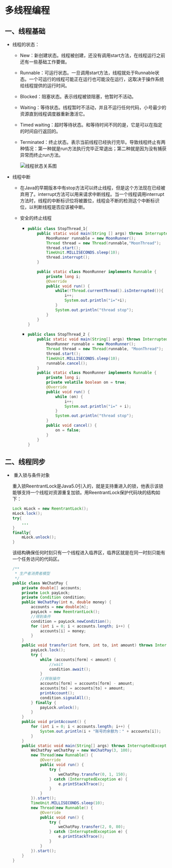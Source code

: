 # 多线程编程

## 一、线程基础

- 线程的状态：

  - New：新创建状态。线程被创建，还没有调用start方法，在线程运行之前还有一些基础工作要做。

  - Runnable：可运行状态。一旦调用start方法，线程就处于Runnable状态。一个可运行的线程可能正在运行也可能没在运行，这取决于操作系统给线程提供的运行时间。

  - Blocked：阻塞状态。表示线程被锁阻塞，他暂时不活动。

  - Waiting：等待状态。线程暂时不活动，并且不运行任何代码，小号最少的资源直到线程调度器重新激活它。

  - Timed waiting：超时等待状态。和等待时间不同的是，它是可以在指定的时间自行返回的。

  - Terminated：终止状态。表示当前线程已经执行完毕。导致线程终止有两种情况：第一种就是run方法执行完毕正常退出；第二种就是因为没有捕获异常而终止run方法。

    ![线程状态关系图](https://img-blog.csdnimg.cn/20200513104638563.jpg)

- 线程中断

  - 在Java的早期版本中有stop方法可以终止线程，但是这个方法现在已经被弃用了。interrupt方法可以用来请求中断线程。当一个线程调用interrupt方法时，线程的中断标识位将被置位，线程会不断的检测这个中断标识位，以判断线程是否应该被中断。

  - 安全的终止线程

    - ```java
      public class StopThread_1{
          public static void main(String [] args) throws InterruptedException{
              MoonRunner runnable = new MoonRunner();
              Thread thread = new Thread(runnable,"MoonThread");
              thread.start();
              TimeUnit.MILLISECONDS.sleep(10);
              thread.interrupt();
          }
          
          public static class MoonRunner implements Runnable {
              private long i;
              @Override
              public void run() {
                  while(!Thread.currentThread().isInterrupted()){
                      i++;
                      System.out.println("i="+i);
                  }
                  System.out.println("thread stop");
              }
          }
      }
      ```

    - ```java
      public class StopThread_2 {
          public static void main(String[] args) throws InterruptedException {
              MoonRunner runnable = new MoonRunner();
              Thread thread = new Thread(runnable, "MoonThread");
              thread.start();
              TimeUnit.MILLISECONDS.sleep(10);
              runnable.cancel();
          }
          public static class MoonRunner implements Runnable {
              private long i;
              private volatile boolean on = true;
              @Override
              public void run() {
                  while (on) {
                      i++;
                      System.out.println("i=" + i);
                  }
                  System.out.println("thread stop");
              }
              public void cancel() {
                  on = false;
              }
          }
      }
      ```

## 二、线程同步

- ​	重入锁与条件对象

  重入锁ReentrantLock是Java5.0引入的，就是支持重进入的锁，他表示该锁能够支持一个线程对资源重复加锁。用ReentrantLock保护代码块的结构如下：

  ```java
  Lock mLock = new ReentrantLock();
  mLock.lock();
  try{
      ...
  }
  finally{
      mLock.unlock();
  }
  ```

  该结构确保任何时刻只有一个线程进入临界区，临界区就是在同一时刻只能有一个任务访问的代码区。

  ```java
  /**
   * 生产者消费者模型
   */
  public class WeChatPay {
      private double[] accounts;
      private Lock payLock;
      private Condition condition;
      public WeChatPay(int n, double money) {
          accounts = new double[n];
          payLock = new ReentrantLock();
          //得到条件
          condition = payLock.newCondition();
          for (int i = 0; i < accounts.length; i++) {
              accounts[i] = money;
          }
      }
      public void transfer(int form, int to, int amount) throws InterruptedException {
          payLock.lock();
          try {
              while (accounts[form] < amount) {
                  //wait
                  condition.await();
              }
              //转账操作
              accounts[form] = accounts[form] - amount;
              accounts[to] = accounts[to] + amount;
              printAccount();
              condition.signalAll();
          } finally {
              payLock.unlock();
          }
      }
      public void printAccount() {
          for (int i = 0; i < accounts.length; i++) {
              System.out.println(i + "账号的余额为：" + accounts[i]);
          }
      }
      public static void main(String[] args) throws InterruptedException {
          WeChatPay weChatPay = new WeChatPay(3, 100);
          new Thread(new Runnable() {
              @Override
              public void run() {
                  try {
                      weChatPay.transfer(0, 1, 150);
                  } catch (InterruptedException e) {
                      e.printStackTrace();
                  }
              }
          }).start();
          TimeUnit.MILLISECONDS.sleep(10);
          new Thread(new Runnable() {
              @Override
              public void run() {
                  try {
                      weChatPay.transfer(2, 0, 80);
                  } catch (InterruptedException e) {
                      e.printStackTrace();
                  }
              }
          }).start();
      }
  }
  ```

  